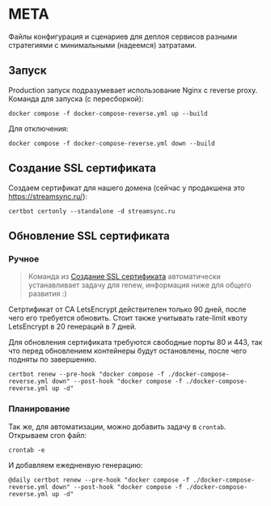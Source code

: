 # META
Файлы конфигурация и сценариев для деплоя сервисов разными стратегиями с минимальными (надеемся) затратами.

## Запуск

Production запуск подразумевает использование Nginx с reverse proxy. Команда для запуска (с пересборкой):

```shell
docker compose -f docker-compose-reverse.yml up --build
```

Для отключения:

```shell
docker compose -f docker-compose-reverse.yml down --build
```

## Создание SSL сертификата
Создаем сертификат для нашего домена (сейчас у продакшена это https://streamsync.ru/):

```shell
certbot certonly --standalone -d streamsync.ru
```

## Обновление SSL сертификата
### Ручное
> Команда из [Создание SSL сертификата](#создание-ssl-сертификата) автоматически устанавливает задачу для renew, информация ниже для
> общего развития :)

Сетртификат от CA LetsEncrypt действителен только 90 дней, после чего его требуется обновить. Стоит также
учитывать rate-limit квоту LetsEncrypt в 20 генераций в 7 дней.

Для обновления сертификата требуются свободные порты 80 и 443, так что перед обновлением контейнеры будут
остановлены, после чего подняты по завершению.

```shell
certbot renew --pre-hook "docker compose -f ./docker-compose-reverse.yml down" --post-hook "docker compose -f ./docker-compose-reverse.yml up -d"
```

### Планирование
Так же, для автоматизации, можно добавить задачу в `crontab`. Открываем cron файл:

```shell
crontab -e
```

И добавляем ежедненвую генерацию:
```shell
@daily certbot renew --pre-hook "docker compose -f ./docker-compose-reverse.yml down" --post-hook "docker compose -f ./docker-compose-reverse.yml up -d"
```
